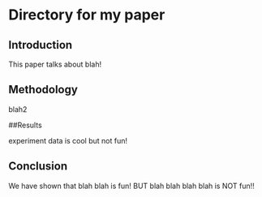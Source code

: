 # Directory for my paper

## Introduction

This paper talks about blah!

## Methodology

blah2

##Results

experiment data is cool but not fun!

## Conclusion

We have shown that blah blah is fun! BUT blah blah blah blah is NOT fun!!
